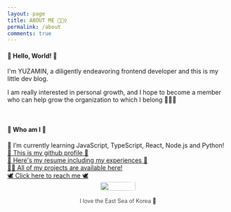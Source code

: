```yaml
---
layout: page
title: ABOUT ME 🙋🏻‍♀️
permalink: /about
comments: true
---
```

<div class="row justify-content-between" style="-webkit-user-select: none; -moz-user-select: none; -ms-user-select: none; user-select: none;">
<div class="col-md-8 pr-5">
<h4>🐥 Hello, World! 🐥</h4>

<p>
    I'm YUZAMIN, a diligently endeavoring frontend developer and this is my little dev blog.
</p>

<p>I am really interested in personal growth, and I hope to become a member who can help grow the organization to which I belong 💁🏻‍♀️</p>

<br />

<h4>🐤 Who am I 🐤</h4>

<div>🌱 I’m currently learning JavaScript, TypeScript, React, Node.js and Python!</div>

<div>
<a href="https://github.com/nvrtmd" target="_blank">
👾 This is my github profile 👾</a>
</div>

<div>
<a href="https://bit.ly/minyuza-resume" target="_blank">
📄 Here's my resume including my experiences 📄</a>
</div>

<div>
<a href="https://bit.ly/yuzamin-portfolio" target="_blank">
👨‍💻 All of my projects are available here!</a>
</div>

<div>
<a href="https://twitter.com/nvrtmd" target="_blank">
🕊 Click here to reach me 🕊</a>
</div>

</div>

<div class="col-md-4">

<div class="sticky-top sticky-top-80">
<div style="display:flex; justify-contents:center;flex-direction:column;text-align:center;" >
<img src="assets/images/about/east_sea.gif" style="width:40%;border-radius:100%;margin:0 auto;" alt="">
<div style="margin-top: 1rem;font-weight:300; font-size: 0.8rem;">I love the East Sea of Korea 🌊</div>
</div>

</div>
</div>

</div>
